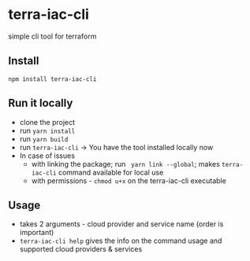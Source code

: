 # terra-iac-cli
simple cli tool for terraform 

## Install
`npm install terra-iac-cli`

## Run it locally 
- clone the project 
- run `yarn install`
- run `yarn build`
- run `terra-iac-cli` -> You have the tool installed locally now
- In case of issues 
  - with linking the package; run ` yarn link --global`; makes `terra-iac-cli` command available for local use
  - with permissions - `chmod u+x` on the terra-iac-cli executable

## Usage 
- takes 2 arguments - cloud provider and service name (order is important)
- `terra-iac-cli help` gives the info on the command usage and supported cloud providers & services
